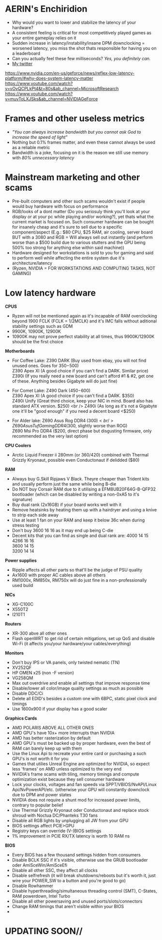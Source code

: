# AERIN's Enchiridion 
* Why would you want to lower and stabilize the latency of your hardware? <br />
* A consistent feeling is critical for most competitively played games as your entire gameplay relies on it <br />
* Sudden increase in latency/instability/insane DPM downclocking = worsened latency, you miss the shot thats responsible for having you on a leaderboard <br />
* Can you actually feel these few milliseconds? *Yes, you definitely can.* <br />
* [My twitter](https://twitter.com/aerin0x01)


https://www.nvidia.com/en-us/geforce/news/reflex-low-latency-platform/#why-does-system-latency-matter <br />
https://www.youtube.com/watch?v=vOvQCPLkPt4&t=80s&ab_channel=MicrosoftResearch <br />
https://www.youtube.com/watch?v=muvToLXJSks&ab_channel=NVIDIAGeForce <br />

# Frames and other useless metrics
* *"You can always increase bandwidth but you cannot ask God to increase the speed of light"* <br />
* Nothing but 0.1% frames matter, and even these cannot always be used as a reliable metric <br />
* Bandwidth is a joke, focusing on it is the reason we still use memory with *80% unnecessary latency* <br />

# Mainstream marketing and other scams
* Pre-built computers and other such scams wouldn't exist if people would buy hardware with focus on performance <br />
* RGB/looks of a dont matter (Do you seriosuly think you'll look at your display or at your pc while playing and/or working?), yet thats what the  current market is focused on. Such consumer hardware can be bought for insanely cheap and it's sure to sell due to a specific component/aspect (E.g.: $80 CPU, $25 RAM, air cooling, server board BUT with a 3080 and RGB = Will always sell out instantly (and perform worse than a $500 build due to various stutters and the GPU being 500% too strong for anything else within said machine)) <br />
* Hardware designed for workstations is sold to you for gaming and said to perform well while affecting the entire system due it's architecture/latency <br />
* (Ryzen, NVIDIA = FOR WORKSTATIONS AND COMPUTING TASKS, NOT GAMING) <br />

# Low latency hardware

**CPUS**
* Ryzen will not be mentioned again as it's incapable of RAM overclocking beyond 1900 FCLK (FCLK = 1/2MCLK) and it's IMC falls without aditional stability settings such as GDM <br />
* 9900K, 10900K, 12900K <br />
* 10900K may not prove perfect stability at all times, thus 9900K/12900K should be the first choice <br />

**Motherboards**
* For Coffee Lake: Z390 DARK (Buy used from ebay, you will not find unused ones. Goes for $350-$500) <br />
                    Z390 Apex XI (A good choice if you can't find a DARK. Similar price) <br />
                    Z390i (If you really need a new board and can't afford #1 & #2, get one of these. Anything besides Gigabyte will do just fine) <br />

* For Comet Lake: Z490 Dark ($450-$600) <br />
                   Z390 Apex XI (A good choice if you can't find a DARK. $350) <br />
                   Z490i Unify (Great third choice, keep your NIC in mind. Board also has standard ATX version. $250) <br />
                   Z490i (As long as it's not a Gigabyte one it'll be "good enough" if you need a decent board <$250) <br />
               
* For Alder lake: Z690 Asus Rog DDR4 ($300) <br />
                   Z690 Asus Tuf Gaming DDR4 ($300, slightly worse than ROG) <br />
                   Z690 Msi Pro DDR4 ($200, direct phase but disgusting firmware, only recommended as the very last option) <br />
                   
**CPU Coolers**
* Arctic Liquid Freezer ii 280mm (or 360/420) combined with Thermal Grizzly Kryonaut, possible even Conductonaut if delidded ($80) <br />

**RAM**
* Always buy G.Skill Ripjaws V Black. Theyre cheaper than Trident kits and usually perform just the same while being B-die <br />
* Do NOT buy Corsair RAM due to it utilising a EFM8UB20F64G-B-QFP32 bootloader (which can be disabled by writing a non-0xA5 to it's signature) <br />
* Buy dual rank (2x16GB) if your board works well with it  <br />
* Remove heatsinks by heating them up with a hairdryer and using a knive to strip each side away <br />
* Use at least 1 fan on your RAM and keep it below 36c when during stress testing <br />
* Don't buy 3600 16 16 as it may end up being C-die <br />
* Decent kits that you can find as single and dual rank are: 4000 14 15 <br />
                                                              4266 16 16 <br />
                                                              3600 14 15 <br />
                                                              3200 14 14 <br />

**Power supplies**
* Ripple affects all other parts so that'll be the judge of PSU quality <br />
* Ax1600 with proper AC cables above all others  <br />
* RM1000x, RM850x, RM750x will do just fine in a non-professionally used build <br />

**NICs**
* XG-C100C <br />
* X550T2 <br />
* I210T1 <br />

**Routers**
* XR-300 abve all other ones <br />
* Flash openWRT to get rid of certain mitigations, set up QoS and disable Wi-Fi (it affects you/your hardware/your cables/everything) <br />

**Monitors**
* Don't buy IPS or VA panels, only twisted nematic (TN) <br />
* XV252QF <br />
* HP OMEN x25 (non -F version) <br />
* VG258QM <br />
* Max out overdrive and enable all settings that improve response time <br />
* Disable/lower all color/image quality settings as much as possible <br />
* Disable DDC/Ci <br />
* Delete all EDID's besides a custom one with 6BPC, static pixel clock and timings <br />
* Use 1600x900 if your display has a good scaler <br />

**Graphics Cards**
* AMD POLARIS ABOVE ALL OTHER ONES <br />
* AMD GPU's have 10x+ more interrupts than NVIDIA <br />
* AMD has better rasterization by default <br />
* AMD GPU's must be backed up by proper hardware, even the best of RAM can barely keep up with them <br />
* Use the Linux Api to recreate your entire card or purchasing a such GPU's is not worth it for you <br />
* Games that utilies Unreal Engine are optimized for NVIDIA, so expect less 'frames' on AMD unless optimized to the very end <br />
* NVIDIA's frame scams with tiling, memory timings and compute optimization exist because they sell consumer hardware <br />
* Lock your clocks, voltages and fan speeds via SPPT/VBIOS/NvAPI/Linux Api/NvPowerAPI/etc. (otherwise your GPU will constantly downclock due to DPM and power states <br />
* NVIDIA does not require a shunt mod for increased power limits, contrary to popular belief <br />
* Use Thermal Grizzly Kryonaut oder Conductonaut and replace stock shroud with Noctua DC/Phanteks T30 fans <br />
* Disable all RGB lights by unplugging all JW from your GPU <br />
* BIOS settings affect PCIE>GPU <br />
* Registry keys can override (V-)BIOS settings <br />
* 1% improvement in PCIE RX/TX latency is worth 10 RAM ns <br />

**BIOS**
* Every BIOS has a few thousand settings hidden from consumers <br />
* Disable BCLK SSC if it's visible, otherwise use the GRUB bootloader oder AmiSceWin/AmiSceEfi <br />
* Disable all other SSC, they affect all clocks <br />
* Disable selfrefresh (it will break shutdowns/reboots but it's worth it, just wire your POWER_SW to a button and you're good to go) <br />
* Disable Rowhammer <br />
* Disable hyperthreading/simultaneous threading control (SMT), C-States, RAM powerdown, Intel Turbo <br />
* Disable all other powersaving and unused ports/slots/connectors <br />
* Change RAM timings that aren't visible within your BIOS <br />
*  <br />


# UPDATING SOON//







